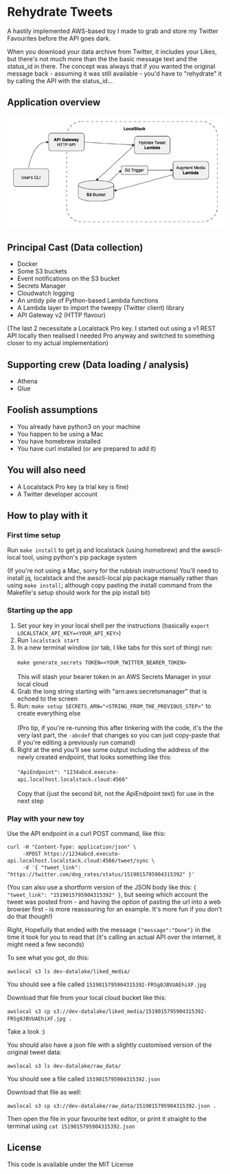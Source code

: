 # Rehydrate Tweets

A hastily implemented AWS-based toy I made to grab and store my Twitter Favourites before the API goes dark.

When you download your data archive from Twitter, it includes your Likes, but there's not much more than the the basic message text and the status_id in there. The concept was always that if you wanted the original message back - assuming it was still available - you'd have to "rehydrate" it by calling the API with the status_id…

## Application overview

![Diagram showing the basic application outline. The users's request from their commmand line goes via an AWS Gateway (HTTP API) to the Hydrate Tweet Lambda which gets data for an individual tweet and writes a JSON representation of the data to an S3 Bucket. The object creation causes an S3 trigger to fire, launching the Augment Media Lambda which grabs the media connected to the tweet and writes it back to the S3 Bucket](https://github.com/lizconlan/rehydrate-tweets/blob/main/hydrate_tweets.jpg?raw=true)

## Principal Cast (Data collection)

* Docker
* Some S3 buckets
* Event notifications on the S3 bucket
* Secrets Manager
* Cloudwatch logging
* An untidy pile of Python-based Lambda functions
* A Lambda layer to import the tweepy (Twitter client) library
* API Gateway v2 (HTTP flavour)

(The last 2 necessitate a Localstack Pro key. I started out using a v1 REST API locally then realised I needed Pro anyway and switched to something closer to my actual implementation)

## Supporting crew (Data loading / analysis)

* Athena
* Glue

## Foolish assumptions

* You already have python3 on your machine
* You happen to be using a Mac
* You have homebrew installed
* You have curl installed (or are prepared to add it)

## You will also need

* A Localstack Pro key (a trial key is fine)
* A Twitter developer account

## How to play with it

### First time setup

Run `make install` to get jq and localstack (using homebrew) and the awscli-local tool, using python's pip package system

(If you're not using a Mac, sorry for the rubbish instructions! You'll need to install jq, localstack and the awscli-local pip package manually rather than using `make install`; although copy pasting the install command from the Makefile's setup should work for the pip install bit)

### Starting up the app

1. Set your key in your local shell per the instructions (basically `export LOCALSTACK_API_KEY=<YOUR_API_KEY>`)
1. Run `localstack start`
1. In a new terminal window (or tab, I like tabs for this sort of thing) run:<br><br>`make generate_secrets TOKEN=<YOUR_TWITTER_BEARER_TOKEN>`<br><br>This will stash your bearer token in an AWS Secrets Manager in your local cloud
1. Grab the long string starting with "arn:aws:secretsmanager" that is echoed to the screen
1. Run: `make setup SECRETS_ARN="<STRING_FROM_THE_PREVIOUS_STEP>"` to create everything else<br><br>(Pro tip, if you're re-running this after tinkering with the code, it's the the very last part, the `-abcdef` that changes so you can just copy-paste that if you're editing a previously run comand)
1. Right at the end you'll see some output including the address of the newly created endpoint, that looks something like this:<br><br>`"ApiEndpoint": "1234abcd.execute-api.localhost.localstack.cloud:4566"`<br><br>Copy that (just the second bit, not the ApiEndpoint text) for use in the next step

### Play with your new toy

Use the API endpoint in a curl POST command, like this:

```
curl -H "Content-Type: application/json" \
     -XPOST https://1234abcd.execute-api.localhost.localstack.cloud:4566/tweet/sync \
     -d '{ "tweet_link": "https://twitter.com/dog_rates/status/1519015795904315392" }'
```

(You can also use a shortform version of the JSON body like this: `{ "tweet_link": "1519015795904315392" }`, but seeing which account the tweet was posted from - and having the option of pasting the url into a web browser first - is more reasssuring for an example. It's more fun if you don't do that though!)

Right, Hopefully that ended with the message `{"message":"Done"}` in the time it took for you to read that (it's calling an actual API over the internet, it might need a few seconds)

To see what you got, do this:

`awslocal s3 ls dev-datalake/liked_media/`

You should see a file called `1519015795904315392-FRSg0JBVUAEhiXF.jpg`

Download that file from your local cloud bucket like this:

`awslocal s3 cp s3://dev-datalake/liked_media/1519015795904315392-FRSg0JBVUAEhiXF.jpg .`

Take a look :)

You should also have a json file with a slightly customised version of the original tweet data:

`awslocal s3 ls dev-datalake/raw_data/`

You should see a file called `1519015795904315392.json`

Download that file as well:

`awslocal s3 cp s3://dev-datalake/raw_data/1519015795904315392.json .`

Then open the file in your favourite text editor, or print it straight to the terminal using `cat 1519015795904315392.json`

## License

This code is available under the MIT License
